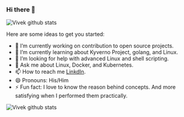 ### Hi there 👋

![Vivek github stats](https://github-readme-stats.vercel.app/api?username=viveksahu26)

Here are some ideas to get you started:

- 🔭 I’m currently working on contribution to open source projects.
- 🌱 I’m currently learning about Kyverno Project, golang, and Linux.
- 🤔 I’m looking for help with advanced Linux and shell scripting.
- 💬 Ask me about  Linux, Docker, and Kubernetes.
- 📫 How to reach me [LinkdIn](https://www.linkedin.com/in/vivek-kumar-sahu-bb3a61195/).
- 😄 Pronouns: His/Him
- ⚡ Fun fact: I love to know the reason behind concepts. And more satisfying when I performed them practically.


![Vivek github stats](https://github-readme-stats.vercel.app/api?username=viveksahu26)

